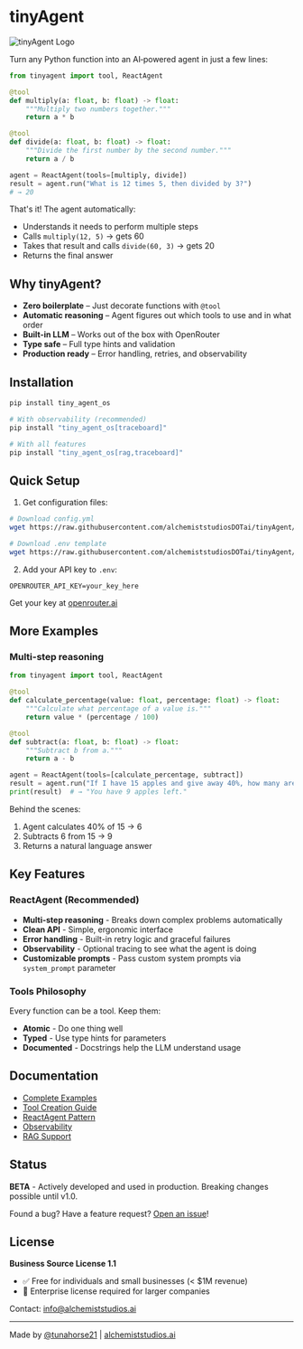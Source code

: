 # tinyAgent

![tinyAgent Logo](static/images/tinyAgent_logo_v2.png)

Turn any Python function into an AI‑powered agent in just a few lines:

```python
from tinyagent import tool, ReactAgent

@tool
def multiply(a: float, b: float) -> float:
    """Multiply two numbers together."""
    return a * b

@tool
def divide(a: float, b: float) -> float:
    """Divide the first number by the second number."""
    return a / b

agent = ReactAgent(tools=[multiply, divide])
result = agent.run("What is 12 times 5, then divided by 3?")
# → 20
```

That's it! The agent automatically:
- Understands it needs to perform multiple steps
- Calls `multiply(12, 5)` → gets 60
- Takes that result and calls `divide(60, 3)` → gets 20
- Returns the final answer

## Why tinyAgent?

- **Zero boilerplate** – Just decorate functions with `@tool`
- **Automatic reasoning** – Agent figures out which tools to use and in what order
- **Built-in LLM** – Works out of the box with OpenRouter
- **Type safe** – Full type hints and validation
- **Production ready** – Error handling, retries, and observability

## Installation

```bash
pip install tiny_agent_os

# With observability (recommended)
pip install "tiny_agent_os[traceboard]"

# With all features
pip install "tiny_agent_os[rag,traceboard]"
```

## Quick Setup

1. Get configuration files:
```bash
# Download config.yml
wget https://raw.githubusercontent.com/alchemiststudiosDOTai/tinyAgent/0.72/config.yml

# Download .env template
wget https://raw.githubusercontent.com/alchemiststudiosDOTai/tinyAgent/0.72/.envexample -O .env
```

2. Add your API key to `.env`:
```
OPENROUTER_API_KEY=your_key_here
```

Get your key at [openrouter.ai](https://openrouter.ai)

## More Examples

### Multi-step reasoning
```python
from tinyagent import tool, ReactAgent

@tool
def calculate_percentage(value: float, percentage: float) -> float:
    """Calculate what percentage of a value is."""
    return value * (percentage / 100)

@tool
def subtract(a: float, b: float) -> float:
    """Subtract b from a."""
    return a - b

agent = ReactAgent(tools=[calculate_percentage, subtract])
result = agent.run("If I have 15 apples and give away 40%, how many are left?")
print(result)  # → "You have 9 apples left."
```

Behind the scenes:
1. Agent calculates 40% of 15 → 6
2. Subtracts 6 from 15 → 9
3. Returns a natural language answer

## Key Features

### ReactAgent (Recommended)
- **Multi-step reasoning** - Breaks down complex problems automatically
- **Clean API** - Simple, ergonomic interface
- **Error handling** - Built-in retry logic and graceful failures
- **Observability** - Optional tracing to see what the agent is doing
- **Customizable prompts** - Pass custom system prompts via `system_prompt` parameter

### Tools Philosophy
Every function can be a tool. Keep them:
- **Atomic** - Do one thing well
- **Typed** - Use type hints for parameters
- **Documented** - Docstrings help the LLM understand usage

## Documentation

- [Complete Examples](examples/)
- [Tool Creation Guide](documentation/agentsarefunction.md)
- [ReactAgent Pattern](notes/react_agent_implementation.md)
- [Observability](documentation/observability.md)
- [RAG Support](documentation/rag.md)

## Status

**BETA** - Actively developed and used in production. Breaking changes possible until v1.0.

Found a bug? Have a feature request? [Open an issue](https://github.com/alchemiststudiosDOTai/tinyAgent/issues)!

## License

**Business Source License 1.1**
- ✅ Free for individuals and small businesses (< $1M revenue)
- 📧 Enterprise license required for larger companies

Contact: [info@alchemiststudios.ai](mailto:info@alchemiststudios.ai)

---

Made by [@tunahorse21](https://x.com/tunahorse21) | [alchemiststudios.ai](https://alchemiststudios.ai)